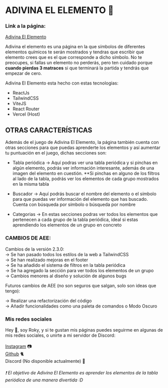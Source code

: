 # ADIVINA EL ELEMENTO 🧪
### Link a la página:

[Adivina El Elemento](https://adivinaelelemento.vercel.app)

Adivina el elemento es una página en la que símbolos de diferentes elementos químicos te serán mostrados y tendras que escribir que elemento crees que es el que corresponde a dicho símbolo.
No te preocupes, si fallas un elemento no perderás, pero ten cuidado porque **cuando pierdas 3 matraces** si que terminará la partida y tendrás que empezar de cero.

Adivina El Elemento esta hecho con estas tecnologias:

- ReactJs
- TailwindCSS
- ViteJS
- React Router
- Vercel (Host)

## OTRAS CARACTERÍSTICAS

Además de el juego de Adivina El Elemento, la página también cuenta con otras secciones para que puedas aprenderte los elementos y así aumentar tu puntuación en el juego, dichas secciones son: 

- Tabla periódica -> Aquí podras ver una tabla periódica y si pinchas en algún elemento, podrás ver información interesante, además de una imagen del elemento en cuestión. **Si pinchas en alguno de los filtros al lado de la tabla, podrás ver los elementos de cada grupo mostrados en la misma tabla

- Buscador -> Aquí podrás buscar el nombre del elemento o el símbolo para que puedas ver información del elemento que has buscado. Cuenta con búsqueda por símbolo o búsqueda por nombre

- Categorias -> En estas secciones podras ver todos los elementos que pertenecen a cada grupo de la tabla periódica, ideal si estas aprendiendo los elementos de un grupo en concreto

### CAMBIOS DE AEE:

Cambios de la versión 2.3.0: <br>
-> Se han pasado todos los estilos de la web a TailwindCSS <br>
-> Se han realizado mejoras en el footer <br>
-> Se ha añadido el sistema de filtros en la tabla periódica <br>
-> Se ha agregado la sección para ver todos los elementos de un grupo <br>
-> Cambios menores al diseño y solución de algunos bugs <br>

Futuros cambios de AEE (no son seguros que salgan, solo son ideas que tengo):

-> Realizar una refactorización del código <br> 
-> Añadir funcionalidades como una paleta de comandos o Modo Oscuro <br>


### Mis redes sociales

Hey 👋, soy Roky, y si te gustan mis páginas puedes seguirme en algunas de mis redes sociales, o unirte a mi servidor de Discord:
<br><br>
[Instagram](https://www.instagram.com/kirkydev_30/) 📷
<br>
[Github](https://github.com/Roky3029) 🐈
<br>
Discord (No disponible actualmente) 🎤

###### ❗ El objetivo de Adivina El Elemento es aprender los elementos de la tabla periódica de una manera divertida :D